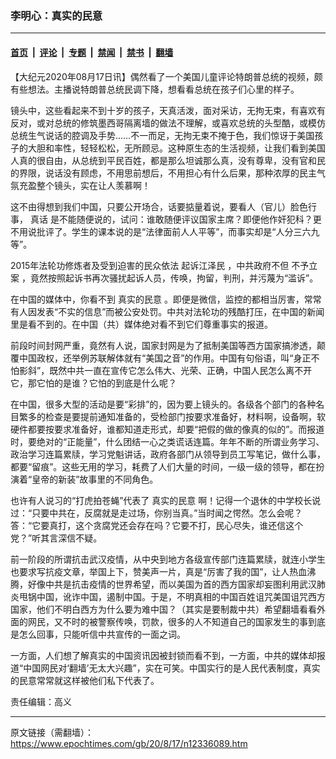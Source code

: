 ### 李明心：真实的民意

---

#### [首页](../../../..?n12336089) &nbsp;|&nbsp; [评论](../../../../../epoch-comment?n12336089) &nbsp;|&nbsp; [专题](../../../../../epoch-special?n12336089) &nbsp;|&nbsp; [禁闻](../../../../../epoch-news?n12336089) &nbsp;|&nbsp; [禁书](../../../../../books?n12336089) &nbsp;|&nbsp; [翻墙](https://github.com/gfw-breaker/nogfw/blob/master/README.md?n12336089)


<div class="post_content" id="artbody" itemprop="articleBody">
 <!-- article content begin -->
 <p>
  【大纪元2020年08月17日讯】偶然看了一个美国儿童评论特朗普总统的视频，颇有些想法。主播说特朗普总统民调下降，想看看总统在孩子们心里的样子。
 </p>
 <p>
  镜头中，这些看起来不到十岁的孩子，天真活泼，面对采访，无拘无束，有喜欢有反对，或对总统的修筑墨西哥隔离墙的做法不理解，或喜欢总统的头型酷，或模仿总统生气说话的腔调及手势……不一而足，无拘无束不掩于色，我们惊讶于美国孩子的大胆和率性，轻轻松松，无所顾忌。这种原生态的生活视频，让我们看到美国人真的很自由，从总统到平民百姓，都是那么坦诚那么真，没有尊卑，没有官和民的界限，说话没有顾虑，不用思前想后，不用担心有什么后果，那种浓厚的民主气氛充盈整个镜头，实在让人羡慕啊！
 </p>
 <p>
  这不由得想到我们中国，只要公开场合，话要掂量着说，要看人（官儿）脸色行事，
  <ok href="https://www.epochtimes.com/gb/tag/%E7%9C%9F%E8%AF%9D.html">
   真话
  </ok>
  是不能随便说的，试问：谁敢随便评议国家主席？即便他作奸犯科？更不用说批评了。学生的课本说的是“法律面前人人平等”，而事实却是“人分三六九等”。
 </p>
 <p>
  2015年法轮功修炼者及受到迫害的民众依法
  <ok href="https://www.epochtimes.com/gb/tag/%E8%B5%B7%E8%AF%89%E6%B1%9F%E6%B3%BD%E6%B0%91.html">
   起诉江泽民
  </ok>
  ，中共政府不但
  <ok href="https://www.epochtimes.com/gb/tag/%E4%B8%8D%E4%BA%88%E7%AB%8B%E6%A1%88.html">
   不予立案
  </ok>
  ，竟然按照起诉书再次骚扰起诉人员，传唤，拘留，判刑，并污蔑为“滥诉”。
 </p>
 <p>
  在中国的媒体中，你看不到
  <ok href="https://www.epochtimes.com/gb/tag/%E7%9C%9F%E5%AE%9E%E7%9A%84%E6%B0%91%E6%84%8F.html">
   真实的民意
  </ok>
  。即便是微信，监控的都相当厉害，常常有人因发表“不实的信息”而被公安处罚。中共对法轮功的残酷打压，在中国的新闻里是看不到的。在中国（共）媒体绝对看不到它们尊重事实的报道。
 </p>
 <p>
  前段时间封网严重，竟然有人说，国家封网是为了抵制美国等西方国家搞渗透，颠覆中国政权，还举例苏联解体就有“美国之音”的作用。中国有句俗语，叫“身正不怕影斜”，既然中共一直在宣传它怎么伟大、光荣、正确，中国人民怎么离不开它，那它怕的是谁？它怕的到底是什么呢？
 </p>
 <p>
  在中国，很多大型的活动是要“彩排”的，因为要上镜头的。各级各个部门的各种名目繁多的检查是要提前通知准备的，受检部门按要求准备好，材料啊，设备啊，软硬件都要按要求准备好，谁都知道走形式，却要“把假的做的像真的似的”。而报道时，要绝对的“正能量”，什么团结一心之类谎话连篇。年年不断的所谓业务学习、政治学习连篇累牍，学习党魁讲话，政府各部门从领导到员工写笔记，做什么事，都要“留痕”。这些无用的学习，耗费了人们大量的时间，一级一级的领导，都在扮演着“皇帝的新装”故事里的不同角色。
 </p>
 <p>
  也许有人说习的“打虎拍苍蝇”代表了
  <ok href="https://www.epochtimes.com/gb/tag/%E7%9C%9F%E5%AE%9E%E7%9A%84%E6%B0%91%E6%84%8F.html">
   真实的民意
  </ok>
  啊！记得一个退休的中学校长说过：“只要中共在，反腐就是走过场，你别当真。”当时闻之愕然。怎么会呢？答：“它要真打，这个贪腐党还会存在吗？它要不打，民心尽失，谁还信这个党？”听其言深信不疑。
 </p>
 <p>
  前一阶段的所谓抗击武汉疫情，从中央到地方各级宣传部门连篇累牍，就连小学生也要求写抗疫文章，举国上下，赞美声一片，真是“厉害了我的国”，让人热血沸腾，好像中共是抗击疫情的世界希望，而以美国为首的西方国家却妄图利用武汉肺炎甩锅中国，讹诈中国，遏制中国。于是，不明真相的中国百姓诅咒美国诅咒西方国家，他们不明白西方为什么要为难中国？（其实是要制裁中共）希望翻墙看看外面的网民，又不时的被警察传唤，罚款，很多的人不知道自己的国家发生的事到底是怎么回事，只能听信中共宣传的一面之词。
 </p>
 <p>
  一方面，人们想了解真实的中国资讯因被封锁而看不到，一方面，中共的媒体却报道“中国网民对‘翻墙’无太大兴趣”，实在可笑。中国实行的是人民代表制度，真实的民意常常就这样被他们私下代表了。
 </p>
 <p>
  责任编辑：高义
 </p>
 <!-- article content end -->
 <div id="below_article_ad">
 </div>
</div>


---

原文链接（需翻墙）：https://www.epochtimes.com/gb/20/8/17/n12336089.htm